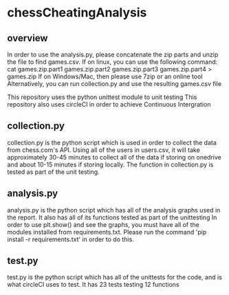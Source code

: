 # chessCheatingAnalysis

## overview
In order to use the analysis.py, please concatenate the zip parts and unzip the file to find games.csv. 
If on linux, you can use the following command: cat games.zip.part1 games.zip.part2 games.zip.part3 games.zip.part4 > games.zip
If on Windows/Mac, then please use 7zip or an online tool
Alternatively, you can run collection.py and use the resulting games.csv file

This repository uses the python unittest module to unit testing
This repository also uses circleCI in order to achieve Continuous Intergration

## collection.py
collection.py is the python script which is used in order to collect the data from chess.com's API.
Using all of the users in users.csv, it will take approximately 30-45 minutes to collect all of the data if storing on onedrive and about 10-15 minutes if storing locally.
The function in collection.py is tested as part of the unit testing.

## analysis.py
analysis.py is the python script which has all of the analysis graphs used in the report. It also has all of its functions tested as part of the unittesting
In order to use plt.show() and see the graphs, you must have all of the modules installed from requirements.txt. Please run the command 'pip install -r requirements.txt' in order to do this.

## test.py
test.py is the python script which has all of the unittests for the code, and is what circleCI uses to test. It has 23 tests testing 12 functions
